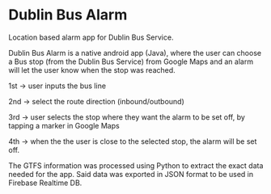 # Dublin Bus Alarm

Location based alarm app for Dublin Bus Service.

Dublin Bus Alarm is a native android app (Java), where the user can choose a Bus stop (from the Dublin Bus Service) from Google Maps and an alarm will let the user know when the stop was reached.

1st -> user inputs the bus line

2nd -> select the route direction (inbound/outbound)

3rd -> user selects the stop where they want the alarm to be set off, by tapping a marker in Google Maps

4th -> when the the user is close to the selected stop, the alarm will be set off.

The GTFS information was processed using Python to extract the exact data needed for the app. Said data was exported in JSON format to be used in Firebase Realtime DB.
